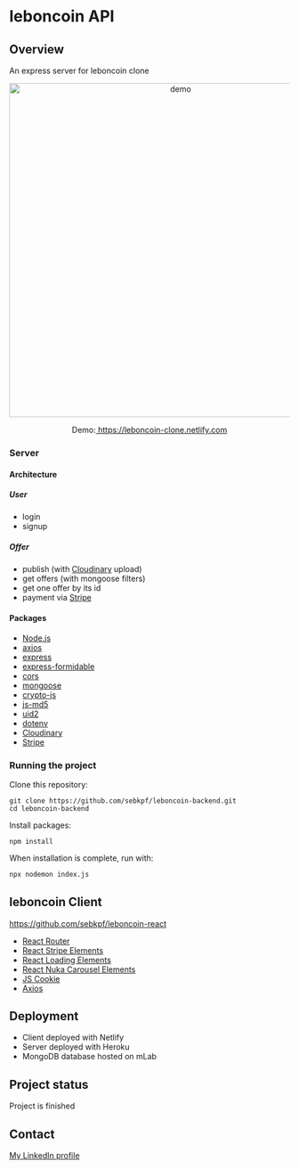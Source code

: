 # leboncoin API

## Overview

An express server for leboncoin clone

<p align="center">
	<img
			width="600"
			alt="demo"
			src="https://github.com/sebkpf/leboncoin-react/blob/master/documentation/demo.png">
</p>

<p align="center">
  Demo:<a href="https://leboncoin-clone.netlify.com" target="_blank"> https://leboncoin-clone.netlify.com</a>
</p>

### Server

#### Architecture

##### User

- login
- signup

##### Offer

- publish (with <a href="https://cloudinary.com" target="\_blank">Cloudinary</a> upload)
- get offers (with mongoose filters)
- get one offer by its id
- payment via <a href="https://stripe.com" target="\_blank">Stripe</a>

#### Packages

- <a href="https://nodejs.org/en/" target="\_blank">Node.js</a>
- <a href="https://www.npmjs.com/package/axios" target="\_blank">axios</a>
- <a href="https://www.npmjs.com/package/express" target="\_blank">express</a>
- <a href="https://www.npmjs.com/package/express-formidable" target="\_blank">express-formidable</a>
- <a href="https://www.npmjs.com/package/cors" target="\_blank">cors</a>
- <a href="https://www.npmjs.com/package/mongoose" target="\_blank">mongoose</a>
- <a href="https://www.npmjs.com/package/crypto-js" target="\_blank">crypto-js</a>
- <a href="https://www.npmjs.com/package/js-md5" target="\_blank">js-md5</a>
- <a href="https://www.npmjs.com/package/uid2" target="\_blank">uid2</a>
- <a href="https://www.npmjs.com/package/dotenv" target="\_blank">dotenv</a>
- <a href="https://www.npmjs.com/package/cloudinary" target="\_blank">Cloudinary</a>
- <a href="https://www.npmjs.com/package/stripe" target="\_blank">Stripe</a>

### Running the project

Clone this repository:

```
git clone https://github.com/sebkpf/leboncoin-backend.git
cd leboncoin-backend
```

Install packages:

```
npm install
```

When installation is complete, run with:

```bash
npx nodemon index.js
```

## leboncoin Client

<a href="https://github.com/sebkpf/leboncoin-react">https://github.com/sebkpf/leboncoin-react</a>

- [React Router](https://reacttraining.com/react-router/web/guides/quick-start)
- [React Stripe Elements](https://github.com/stripe/react-stripe-elements)
- [React Loading Elements](https://github.com/jxnblk/loading)
- [React Nuka Carousel Elements](https://github.com/FormidableLabs/nuka-carousel)
- [JS Cookie](https://github.com/js-cookie/js-cookie)
- [Axios](https://github.com/axios/axios)

## Deployment

- Client deployed with Netlify
- Server deployed with Heroku
- MongoDB database hosted on mLab

## Project status

Project is finished

## Contact

<a href="https://www.linkedin.com/in/sebastienkempf/" target="_blank">My LinkedIn profile</a>

